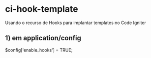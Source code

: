 # ci-hook-template
Usando o recurso de Hooks para implantar templates no Code Igniter

## 1) em application/config

$config['enable_hooks'] = TRUE;

